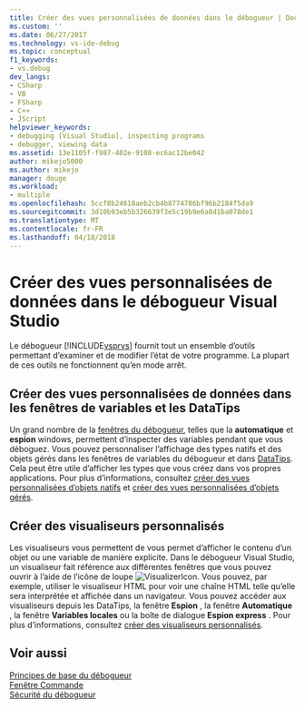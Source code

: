 ```yaml
---
title: Créer des vues personnalisées de données dans le débogueur | Documents Microsoft
ms.custom: ''
ms.date: 06/27/2017
ms.technology: vs-ide-debug
ms.topic: conceptual
f1_keywords:
- vs.debug
dev_langs:
- CSharp
- VB
- FSharp
- C++
- JScript
helpviewer_keywords:
- debugging [Visual Studio], inspecting programs
- debugger, viewing data
ms.assetid: 13e1105f-f987-402e-9108-ec6ac12be042
author: mikejo5000
ms.author: mikejo
manager: douge
ms.workload:
- multiple
ms.openlocfilehash: 5ccf8b24618aeb2cb4b8774786bf96b2184f5da9
ms.sourcegitcommit: 3d10b93eb5b326639f3e5c19b9e6a8d1ba078de1
ms.translationtype: MT
ms.contentlocale: fr-FR
ms.lasthandoff: 04/18/2018
---
```

# <a name="create-custom-views-of-data-in-the-visual-studio-debugger"></a>Créer des vues personnalisées de données dans le débogueur Visual Studio
Le débogueur [!INCLUDE[vsprvs](../code-quality/includes/vsprvs_md.md)] fournit tout un ensemble d’outils permettant d’examiner et de modifier l’état de votre programme. La plupart de ces outils ne fonctionnent qu’en mode arrêt.

## <a name="create-custom-views-of-data-in-variable-windows-and-datatips"></a>Créer des vues personnalisées de données dans les fenêtres de variables et les DataTips
 Un grand nombre de la [fenêtres du débogueur](../debugger/debugger-windows.md), telles que la **automatique** et **espion** windows, permettent d’inspecter des variables pendant que vous déboguez. Vous pouvez personnaliser l’affichage des types natifs et des objets gérés dans les fenêtres de variables du débogueur et dans [DataTips](../debugger/view-data-values-in-data-tips-in-the-code-editor.md). Cela peut être utile d’afficher les types que vous créez dans vos propres applications. Pour plus d’informations, consultez [créer des vues personnalisées d’objets natifs](../debugger/create-custom-views-of-native-objects.md) et [créer des vues personnalisées d’objets gérés](../debugger/create-custom-views-of-dot-managed-objects.md).
  
## <a name="create-custom-visualizers"></a>Créer des visualiseurs personnalisés  
 Les visualiseurs vous permettent de vous permet d’afficher le contenu d’un objet ou une variable de manière explicite. Dans le débogueur Visual Studio, un visualiseur fait référence aux différentes fenêtres que vous pouvez ouvrir à l’aide de l’icône de loupe ![VisualizerIcon](../debugger/media/dbg-tips-visualizer-icon.png "icône de visualiseur"). Vous pouvez, par exemple, utiliser le visualiseur HTML pour voir une chaîne HTML telle qu’elle sera interprétée et affichée dans un navigateur. Vous pouvez accéder aux visualiseurs depuis les DataTips, la fenêtre **Espion** , la fenêtre **Automatique** , la fenêtre **Variables locales** ou la boîte de dialogue **Espion express** . Pour plus d’informations, consultez [créer des visualiseurs personnalisés](../debugger/create-custom-visualizers-of-data.md).
  
## <a name="see-also"></a>Voir aussi  
 [Principes de base du débogueur](../debugger/debugger-basics.md)   
 [Fenêtre Commande](../ide/reference/command-window.md)   
 [Sécurité du débogueur](../debugger/debugger-security.md)